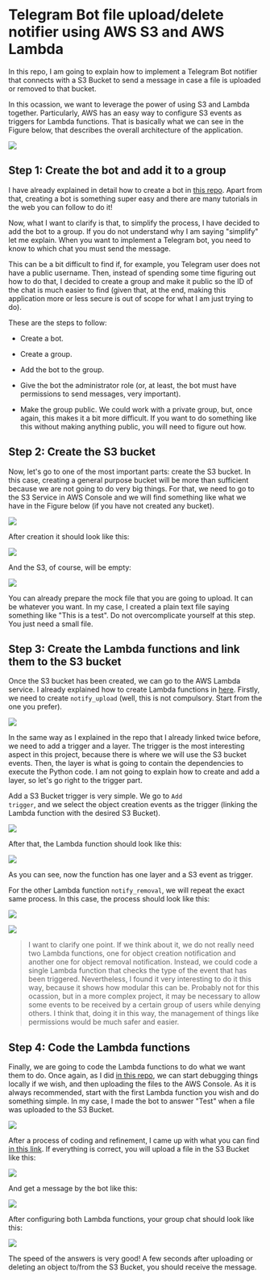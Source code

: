 # Telegram Bot file upload/delete notifier using AWS S3 and AWS Lambda

In this repo, I am going to explain how to implement a Telegram Bot notifier that connects with a S3 Bucket to send a message in case a file is uploaded or removed to that bucket.

In this ocassion, we want to leverage the power of using S3 and Lambda together. Particularly, AWS has an easy way to configure S3 events as triggers for Lambda functions. That is basically what we can see in the Figure below, that describes the overall architecture of the application.

<img src="./imgs/aws_architecture.png"></img>

## Step 1: Create the bot and add it to a group

I have already explained in detail how to create a bot in <a href="https://github.com/Dani-97/clip_imagesearch_aws_telegram_bot/tree/main">this repo</a>. Apart from that, creating a bot is something super easy and there are many tutorials in the web you can follow to do it!

Now, what I want to clarify is that, to simplify the process, I have decided to add the bot to a group. If you do not understand why I am saying "simplify" let me explain. When you want to implement a Telegram bot, you need to know to which chat you must send the message. 

This can be a bit difficult to find if, for example, you Telegram user does not have a public username. Then, instead of spending some time figuring out how to do that, I decided to create a group and make it public so the ID of the chat is much easier to find (given that, at the end, making this application more or less secure is out of scope for what I am just trying to do).

These are the steps to follow:

- Create a bot.

- Create a group.

- Add the bot to the group.

- Give the bot the administrator role (or, at least, the bot must have permissions to send messages, very important).

- Make the group public. We could work with a private group, but, once again, this makes it a bit more difficult. If you want to do something like this without making anything public, you will need to figure out how.

## Step 2: Create the S3 bucket

Now, let's go to one of the most important parts: create the S3 bucket. In this case, creating a general purpose bucket will be more than sufficient because we are not going to do very big things. For that, we need to go to the S3 Service in AWS Console and we will find something like what we have in the Figure below (if you have not created any bucket).

<img src="./imgs/s3_buckets_list_empty.png"></img>

After creation it should look like this:

<img src="./imgs/s3_bucket.png"></img>

And the S3, of course, will be empty:

<img src="./imgs/s3_bucket_empty.png"></img>

You can already prepare the mock file that you are going to upload. It can be whatever you want. In my case, I created a plain text file saying something like "This is a test". Do not overcomplicate yourself at this step. You just need a small file.

## Step 3: Create the Lambda functions and link them to the S3 bucket

Once the S3 bucket has been created, we can go to the AWS Lambda service. I already explained how to create Lambda functions in <a href="https://github.com/Dani-97/clip_imagesearch_aws_telegram_bot/tree/main">here</a>. Firstly, we need to create <code>notify_upload</code> (well, this is not compulsory. Start from the one you prefer).

<img src="./imgs/notify_upload_created.png"></img>

In the same way as I explained in the repo that I already linked twice before, we need to add a trigger and a layer. The trigger is the most interesting aspect in this project, because there is where we will use the S3 bucket events. Then, the layer is what is going to contain the dependencies to execute the Python code. I am not going to explain how to create and add a layer, so let's go right to the trigger part.

Add a S3 Bucket trigger is very simple. We go to <code>Add trigger</code>, and we select the object creation events as the trigger (linking the Lambda function with the desired S3 Bucket).

<img src="./imgs/creating_aws_s3_bucket.png"></img>

After that, the Lambda function should look like this:

<img src="./imgs/notify_upload_configured.png"></img>

As you can see, now the function has one layer and a S3 event as trigger.

For the other Lambda function <code>notify_removal</code>, we will repeat the exact same process. In this case, the process should look like this:

<img src="./imgs/deletion_events.png"></img>

<img src="./imgs/notify_removal_configured.png"></img>

> I want to clarify one point. If we think about it, we do not really need two Lambda functions, one for object creation notification and another one for object removal notification. Instead, we could code a single Lambda function that checks the type of the event that has been triggered. Nevertheless, I found it very interesting to do it this way, because it shows how modular this can be. Probably not for this ocassion, but in a more complex project, it may be necessary to allow some events to be received by a certain group of users while denying others. I think that, doing it in this way, the management of things like permissions would be much safer and easier.

## Step 4: Code the Lambda functions

Finally, we are going to code the Lambda functions to do what we want them to do. Once again, as I did <a href="https://github.com/Dani-97/clip_imagesearch_aws_telegram_bot/tree/main">in this repo</a>, we can start debugging things locally if we wish, and then uploading the files to the AWS Console. As it is always recommended, start with the first Lambda function you wish and do something simple. In my case, I made the bot to answer "Test" when a file was uploaded to the S3 Bucket.

<img src="./imgs/group_test.jpg"></img>

After a process of coding and refinement, I came up with what you can find <a href="https://github.com/Dani-97/telegram_bot_aws_s3_notification/tree/main/lambda_functions">in this link</a>. If everything is correct, you will upload a file in the S3 Bucket like this:

<img src="./imgs/aws_s3_file_uploaded.png"></img>

And get a message by the bot like this:

<img src="./imgs/group_upload_message.jpg"></img>

After configuring both Lambda functions, your group chat should look like this:

<img src="./imgs/group_two_messages_sent.jpg"></img>

The speed of the answers is very good! A few seconds after uploading or deleting an object to/from the S3 Bucket, you should receive the message.


